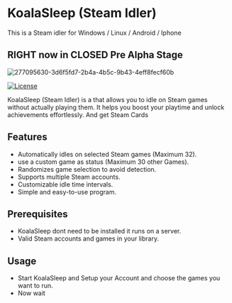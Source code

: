 # KoalaSleep (Steam Idler)
This is a Steam idler for Windows / Linux / Android / Iphone

## RIGHT now in CLOSED Pre Alpha Stage

![277095630-3d6f5fd7-2b4a-4b5c-9b43-4eff8fecf60b](https://github.com/KOALAaufPILLEN/KoalaSleep/assets/92574026/401f5135-cf60-4708-8372-48a082dc8003)

[![License](https://img.shields.io/badge/license-MIT-blue.svg)](LICENSE)

KoalaSleep (Steam Idler) is a that allows you to idle on Steam games without actually playing them. It helps you boost your playtime and unlock achievements effortlessly. And get Steam Cards

## Features

- Automatically idles on selected Steam games (Maximum 32).
- use a custom game as status (Maximum 30 other Games).
- Randomizes game selection to avoid detection.
- Supports multiple Steam accounts.
- Customizable idle time intervals.
- Simple and easy-to-use program.

## Prerequisites

- KoalaSleep dont need to be installed it runs on a server.
- Valid Steam accounts and games in your library.

## Usage

- Start KoalaSleep and Setup your Account and choose the games you want to run.
- Now wait
